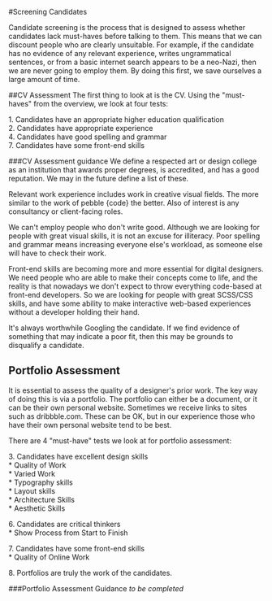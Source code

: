 #Screening Candidates

Candidate screening is the process that is designed to assess whether candidates lack must-haves before talking to them. This means that we can discount people who are clearly unsuitable. For example, if the candidate has no evidence of any relevant experience, writes ungrammatical sentences, or from a basic internet search appears to be a neo-Nazi, then we are never going to employ them. By doing this first, we save ourselves a large amount of time.

##CV Assessment
The first thing to look at is the CV. Using the "must-haves" from the overview, we look at four tests:
 		
1\. Candidates have an appropriate higher education qualification  
2\. Candidates have appropriate experience  
4\. Candidates have good spelling and grammar  
7\. Candidates have some front-end skills  


###CV Assessment guidance
We define a respected art or design college as an institution that awards proper degrees, is accredited, and has a good reputation. We may in the future define a list of these. 

Relevant work experience includes work in creative visual fields. The more similar to the work of pebble {code} the better. Also of interest is any consultancy or client-facing roles. 

We can't employ people who don't write good. Although we are looking for people with great visual skills, it is not an excuse for illiteracy. Poor spelling and grammar means increasing everyone else's workload, as someone else will have to check their work. 

Front-end skills are becoming more and more essential for digital designers. We need people who are able to make their concepts come to life, and the reality is that nowadays we don't expect to throw everything code-based at front-end developers. So we are looking for people with great SCSS/CSS skills, and have some ability to make interactive web-based experiences without a developer holding their hand. 

It's always worthwhile Googling the candidate. If we find evidence of something that may indicate a poor fit, then this may be grounds to disqualify a candidate. 

## Portfolio Assessment
It is essential to assess the quality of a designer's prior work. The key way of doing this is via a portfolio. The portfolio can either be a document, or it can be their own personal website. Sometimes we receive links to sites such as dribbble.com. These can be OK, but in our experience those who have their own personal website tend to be best. 

There are 4 "must-have" tests we look at for portfolio assessment:

3\. Candidates have excellent design skills  
	* Quality of Work  
	* Varied Work  
	* Typography skills  
	* Layout skills  
	* Architecture Skills  
	* Aesthetic Skills  

6\. Candidates are critical thinkers  
	* Show Process from Start to Finish

7\. Candidates have some front-end skills  
	* Quality of Online Work

8\. Portfolios are truly the work of the candidates.

###Portfolio Assessment Guidance
*to be completed*

